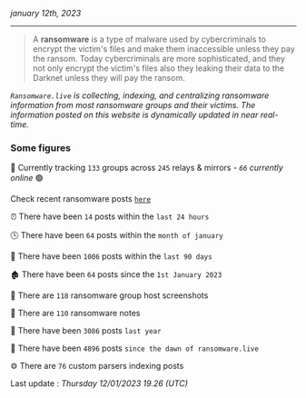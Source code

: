 _january 12th, 2023_

---

> A **ransomware** is a type of malware used by cybercriminals to encrypt the victim's files and make them inaccessible unless they pay the ransom. Today cybercriminals are more sophisticated, and they not only encrypt the victim's files also they leaking their data to the Darknet unless they will pay the ransom.


_`Ransomware.live` is collecting, indexing, and centralizing ransomware information from most ransomware groups and their victims. The information posted on this website is dynamically updated in near real-time._

### Some figures 

🔎 Currently tracking `133` groups across `245` relays & mirrors - _`66` currently online_ 🟢

Check recent ransomware posts [`here`](recentposts.md)


⏰ There have been `14` posts within the `last 24 hours`

🕓 There have been `64` posts within the `month of january`

📅 There have been `1006` posts within the `last 90 days`

🏚 There have been `64` posts since the `1st January 2023`

📸 There are `118` ransomware group host screenshots

📝 There are `110` ransomware notes

🚀 There have been `3086` posts `last year`

🐣 There have been `4896` posts `since the dawn of ransomware.live`

⚙️ There are `76` custom parsers indexing posts



Last update : _Thursday 12/01/2023 19.26 (UTC)_

